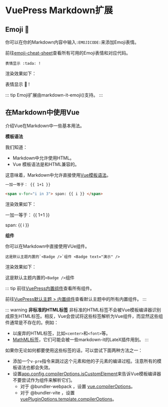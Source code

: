 # VuePress Markdown扩展

## Emoji :tada:

你可以在你的Markdown内容中输入`:EMOJICODE:`来添加Emoji表情。

前往[emoji-cheat-sheet]()查看所有可用的Emoji表情和对应代码。

```
表情显示 :tada: !
```

渲染效果如下：

表情显示 :tada: !

::: tip
Emoji扩展由markdown-it-emoji()支持。
:::

## 在Markdown中使用Vue

介绍Vue在Markdown中一些基本用法。

**模板语法**

我们知道：

* Markdown中允许使用HTML。
* Vue 模板语法是和HTML兼容的。

这意味着，Markdown中允许直接使用[Vue模板语法](https://cn.vuejs.org/guide/essentials/template-syntax.html)。

```md
一加一等于： {{ 1+1 }}

<span v-for="i in 3"> span: {{ i }} </span>
```

渲染效果如下：

一加一等于： {{ 1+1 }}

<span v-for="i in 3"> span: {{ i }} </span>

**组件**

你可以在Markdown中直接使用VUe组件。

```
这是默认主题内置的`<Badge />`组件 <Badge text="演示" />
```

 渲染效果如下：

 这是默认主题内置的`<Badge />`组件 <Badge text="演示" />

::: tip
前往[VuePress内置组件](./https://v2.vuepress.vuejs.org/zh/reference/components.html)查看所有组件。

前往[VuePress默认主题 > 内置组件](https://v2.vuepress.vuejs.org/zh/reference/default-theme/components.html)查看默认主题中的所有内置组件。
:::

::: warning
**非标准的HTML标签**
非标准的HTML标签不会被Vue模板编译器识别成原生HTML标签。相反，Vue会尝试将这些标签解析为Vue组件，而显然这些组件通常是不存在的。例如：

* 以废弃的HTML标签，比如`<center>`和`<font>`等。
* [MathML标签](https://developer.mozilla.org/zh-CN/docs/Web/MathML)，它们可能会被一些markdown-it的LateX插件用到。
:::

如果你无论如何都要使用这些标签的话，可以尝试下面两种方法之一：

* 添加一个`v-pre`指令来跳过这个元素和他的子元素的编译过程。注意所有的模板语法也都会失效。
* 设置[app.config.compilerOptions.isCustomElement](https://vuejs.org/api/application.html#app-config-compileroptions)来告诉Vue模板编译器不要尝试作为组件来解析它们。
  * 对于 @bundler-webpack ，设置 [vue.compilerOptions](https://v2.vuepress.vuejs.org/zh/reference/bundler/webpack.html#vue)。
  * 对于 @bundler-vite ，设置 [vuePluginOptions.template.compilerOptions](https://v2.vuepress.vuejs.org/zh/reference/bundler/vite.html#vuepluginoptions)。